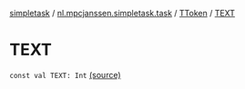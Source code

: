 [simpletask](../../index.md) / [nl.mpcjanssen.simpletask.task](../index.md) / [TToken](index.md) / [TEXT](.)

# TEXT

`const val TEXT: Int` [(source)](https://github.com/mpcjanssen/simpletask-android/blob/master/src/main/java/nl/mpcjanssen/simpletask/task/Task.kt#L476)